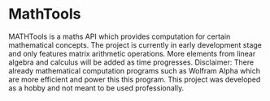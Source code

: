 # MathTools

MATHTools is a maths API which provides computation for certain mathematical
concepts.
The project is currently in early development stage and only features matrix
arithmetic operations. More elements from linear algebra and calculus will be
added as time progresses.
Disclaimer: There already mathematical computation programs such as Wolfram
Alpha which are more efficient and power this this program. This project was
developed as a hobby and not meant to be used professionally.
